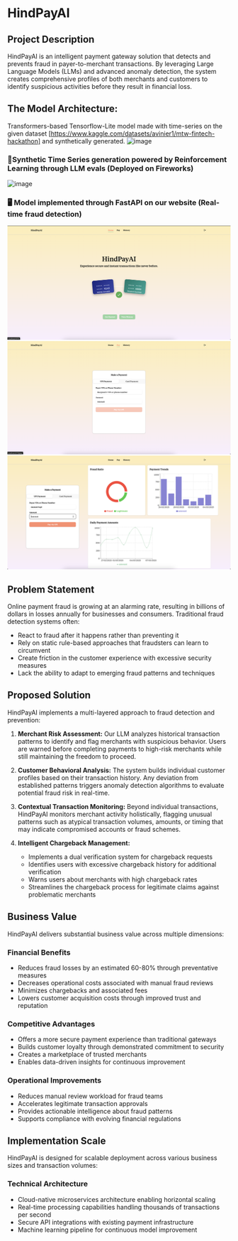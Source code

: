 # HindPayAI

## Project Description

HindPayAI is an intelligent payment gateway solution that detects and prevents fraud in payer-to-merchant transactions. By leveraging Large Language Models (LLMs) and advanced anomaly detection, the system creates comprehensive profiles of both merchants and customers to identify suspicious activities before they result in financial loss.

## The Model Architecture:
Transformers-based Tensorflow-Lite model made with time-series on the given dataset [https://www.kaggle.com/datasets/avinier1/mtw-fintech-hackathon] and synthetically generated.
![image](https://github.com/user-attachments/assets/7bab996a-4c87-4d6e-8f6d-fe17dcb128df)
### 🚀Synthetic Time Series generation powered by Reinforcement Learning through LLM evals (Deployed on Fireworks)
![image](https://github.com/user-attachments/assets/bc824879-83ab-4418-92bd-4c04d639fa6d)

### 🖥️ Model implemented through FastAPI on our website (Real-time fraud detection)
![image](./readme-assets/hoome.png)
![image](./readme-assets/upi-form.png)
![image](./readme-assets/metric.png)

## Problem Statement

Online payment fraud is growing at an alarming rate, resulting in billions of dollars in losses annually for businesses and consumers. Traditional fraud detection systems often:

-   React to fraud after it happens rather than preventing it
-   Rely on static rule-based approaches that fraudsters can learn to circumvent
-   Create friction in the customer experience with excessive security measures
-   Lack the ability to adapt to emerging fraud patterns and techniques

## Proposed Solution

HindPayAI implements a multi-layered approach to fraud detection and prevention:

1. **Merchant Risk Assessment:** Our LLM analyzes historical transaction patterns to identify and flag merchants with suspicious behavior. Users are warned before completing payments to high-risk merchants while still maintaining the freedom to proceed.

2. **Customer Behavioral Analysis:** The system builds individual customer profiles based on their transaction history. Any deviation from established patterns triggers anomaly detection algorithms to evaluate potential fraud risk in real-time.

3. **Contextual Transaction Monitoring:** Beyond individual transactions, HindPayAI monitors merchant activity holistically, flagging unusual patterns such as atypical transaction volumes, amounts, or timing that may indicate compromised accounts or fraud schemes.

4. **Intelligent Chargeback Management:**
    - Implements a dual verification system for chargeback requests
    - Identifies users with excessive chargeback history for additional verification
    - Warns users about merchants with high chargeback rates
    - Streamlines the chargeback process for legitimate claims against problematic merchants

## Business Value

HindPayAI delivers substantial business value across multiple dimensions:

### Financial Benefits

-   Reduces fraud losses by an estimated 60-80% through preventative measures
-   Decreases operational costs associated with manual fraud reviews
-   Minimizes chargebacks and associated fees
-   Lowers customer acquisition costs through improved trust and reputation

### Competitive Advantages

-   Offers a more secure payment experience than traditional gateways
-   Builds customer loyalty through demonstrated commitment to security
-   Creates a marketplace of trusted merchants
-   Enables data-driven insights for continuous improvement

### Operational Improvements

-   Reduces manual review workload for fraud teams
-   Accelerates legitimate transaction approvals
-   Provides actionable intelligence about fraud patterns
-   Supports compliance with evolving financial regulations

## Implementation Scale

HindPayAI is designed for scalable deployment across various business sizes and transaction volumes:

### Technical Architecture

-   Cloud-native microservices architecture enabling horizontal scaling
-   Real-time processing capabilities handling thousands of transactions per second
-   Secure API integrations with existing payment infrastructure
-   Machine learning pipeline for continuous model improvement
